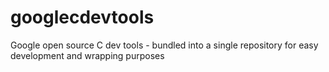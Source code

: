 # googlecdevtools
Google open source C dev tools - bundled into a single repository for easy development and wrapping purposes
